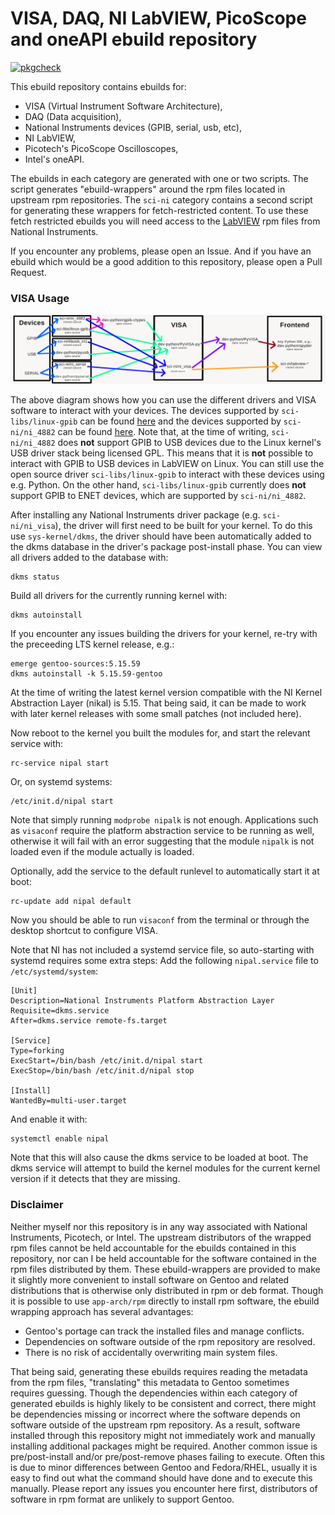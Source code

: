 # VISA, DAQ, NI LabVIEW, PicoScope and oneAPI ebuild repository
[![pkgcheck](https://github.com/AndrewAmmerlaan/natinst/workflows/pkgcheck/badge.svg)](https://github.com/AndrewAmmerlaan/natinst/actions?query=workflow%3Apkgcheck)

This ebuild repository contains ebuilds for:
- VISA (Virtual Instrument Software Architecture),
- DAQ (Data acquisition),
- National Instruments devices (GPIB, serial, usb, etc),
- NI LabVIEW,
- Picotech's PicoScope Oscilloscopes,
- Intel's oneAPI.

The ebuilds in each category are generated with one or two scripts.
The script generates "ebuild-wrappers" around the rpm files located in upstream rpm repositories. The `sci-ni` category contains a second script for generating these wrappers for fetch-restricted content.
To use these fetch restricted ebuilds you will need access to the [LabVIEW](https://www.ni.com/en-us/support/downloads/software-products/download.labview.html) rpm files from National Instruments.

If you encounter any problems, please open an Issue. And if you have an ebuild which would be a good addition to this repository, please open a Pull Request.

### VISA Usage

![visa-diagram](visa-diagram.jpg)

The above diagram shows how you can use the different drivers and VISA software to interact with your devices.
The devices supported by `sci-libs/linux-gpib` can be found [here](https://linux-gpib.sourceforge.io/doc_html/supported-hardware.html) and the devices supported by `sci-ni/ni_4882` can be found [here](https://www.ni.com/en-us/support/documentation/supplemental/06/ni-488-2-supported-versions-for-gpib-devices-and-modules.html).
Note that, at the time of writing, `sci-ni/ni_4882` does __not__ support GPIB to USB devices due to the Linux kernel's USB driver stack being licensed GPL.
This means that it is __not__ possible to interact with GPIB to USB devices in LabVIEW on Linux.
You can still use the open source driver `sci-libs/linux-gpib` to interact with these devices using e.g. Python.
On the other hand, `sci-libs/linux-gpib` currently does __not__ support GPIB to ENET devices, which are supported by `sci-ni/ni_4882`.

After installing any National Instruments driver package (e.g. `sci-ni/ni_visa`), the driver will first need to be built for your kernel.
To do this use `sys-kernel/dkms`, the driver should have been automatically added to the dkms database in the driver's package post-install phase. 
You can view all drivers added to the database with:

```
dkms status
```

Build all drivers for the currently running kernel with:


```
dkms autoinstall
```

If you encounter any issues building the drivers for your kernel, re-try with the preceeding LTS kernel release, e.g.:

```
emerge gentoo-sources:5.15.59
dkms autoinstall -k 5.15.59-gentoo
```

At the time of writing the latest kernel version compatible with the NI Kernel Abstraction Layer (nikal) is 5.15.
That being said, it can be made to work with later kernel releases with some small patches (not included here).

Now reboot to the kernel you built the modules for, and start the relevant service with:

```
rc-service nipal start
```

Or, on systemd systems:

```
/etc/init.d/nipal start
```

Note that simply running `modprobe nipalk` is not enough. 
Applications such as `visaconf` require the platform abstraction service to be running as well, otherwise it will fail with an error suggesting that the module `nipalk` is not loaded even if the module actually is loaded.

Optionally, add the service to the default runlevel to automatically start it at boot:

```
rc-update add nipal default
```

Now you should be able to run `visaconf` from the terminal or through the desktop shortcut to configure VISA.

Note that NI has not included a systemd service file, so auto-starting with systemd requires some extra steps:
Add the following `nipal.service` file to `/etc/systemd/system`:

```
[Unit]
Description=National Instruments Platform Abstraction Layer
Requisite=dkms.service
After=dkms.service remote-fs.target

[Service]
Type=forking
ExecStart=/bin/bash /etc/init.d/nipal start
ExecStop=/bin/bash /etc/init.d/nipal stop

[Install]
WantedBy=multi-user.target
```

And enable it with:

```
systemctl enable nipal
```

Note that this will also cause the dkms service to be loaded at boot.
The dkms service will attempt to build the kernel modules for the current kernel version if it detects that they are missing.

### Disclaimer

Neither myself nor this repository is in any way associated with National Instruments, Picotech, or Intel.
The upstream distributors of the wrapped rpm files cannot be held accountable for the ebuilds contained in this repository, nor can I be held accountable for the software contained in the rpm files distributed by them.
These ebuild-wrappers are provided to make it slightly more convenient to install software on Gentoo and related distributions that is otherwise only distributed in rpm or deb format.
Though it is possible to use `app-arch/rpm` directly to install rpm software, the ebuild wrapping approach has several advantages:
- Gentoo's portage can track the installed files and manage conflicts.
- Dependencies on software outside of the rpm repository are resolved.
- There is no risk of accidentally overwriting main system files.

That being said, generating these ebuilds requires reading the metadata from the rpm files, "translating" this metadata to Gentoo sometimes requires guessing.
Though the dependencies within each category of generated ebuilds is highly likely to be consistent and correct, there might be dependencies missing or incorrect where the software depends on software outside of the upstream rpm repository.
As a result, software installed through this repository might not immediately work and manually installing additional packages might be required.
Another common issue is pre/post-install and/or pre/post-remove phases failing to execute. Often this is due to minor differences between Gentoo and Fedora/RHEL, usually it is easy to find out what the command should have done and to execute this manually.
Please report any issues you encounter here first, distributors of software in rpm format are unlikely to support Gentoo.

